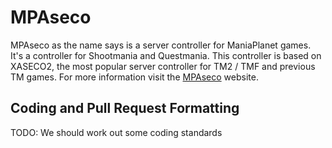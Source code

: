 # MPAseco

MPAseco as the name says is a server controller for ManiaPlanet games. It's a controller for Shootmania and Questmania. This controller is based on XASECO2, the most popular server controller for TM2 / TMF and previous TM games.
For more information visit the [MPAseco](http://www.mpaseco.org/) website.

Coding and Pull Request Formatting
----------------------------------
TODO: We should work out some coding standards
